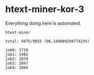 # htext-miner-kor-3

Everything doing here is automated.

```
htext-miner

total: 9475/9855 (96.14408929477423%)

job0: 1710
job1: 1982
job2: 1870
job3: 2047
job4: 1866
```
